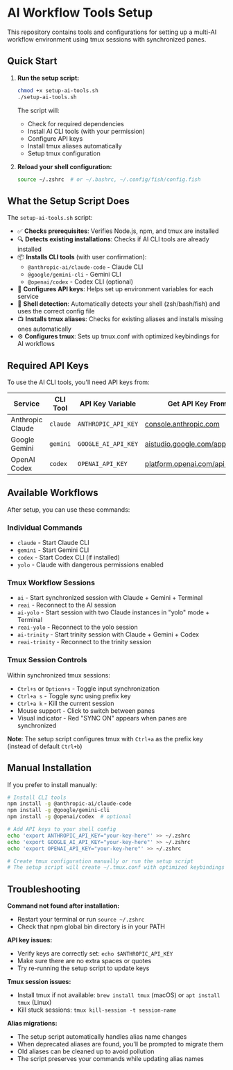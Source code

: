 # AI Workflow Tools Setup

This repository contains tools and configurations for setting up a multi-AI workflow environment using tmux sessions with synchronized panes.

## Quick Start

1. **Run the setup script:**

   ```bash
   chmod +x setup-ai-tools.sh
   ./setup-ai-tools.sh
   ```

   The script will:
   - Check for required dependencies
   - Install AI CLI tools (with your permission)
   - Configure API keys
   - Install tmux aliases automatically
   - Setup tmux configuration

2. **Reload your shell configuration:**

   ```bash
   source ~/.zshrc  # or ~/.bashrc, ~/.config/fish/config.fish
   ```

## What the Setup Script Does

The `setup-ai-tools.sh` script:

- ✅ **Checks prerequisites**: Verifies Node.js, npm, and tmux are installed
- 🔍 **Detects existing installations**: Checks if AI CLI tools are already installed
- 📦 **Installs CLI tools** (with user confirmation):
  - `@anthropic-ai/claude-code` - Claude CLI
  - `@google/gemini-cli` - Gemini CLI  
  - `@openai/codex` - Codex CLI (optional)
- 🔑 **Configures API keys**: Helps set up environment variables for each service
- 🐚 **Shell detection**: Automatically detects your shell (zsh/bash/fish) and uses the correct config file
- 📺 **Installs tmux aliases**: Checks for existing aliases and installs missing ones automatically
- ⚙️ **Configures tmux**: Sets up tmux.conf with optimized keybindings for AI workflows

## Required API Keys

To use the AI CLI tools, you'll need API keys from:

| Service | CLI Tool | API Key Variable | Get API Key From |
|---------|----------|------------------|------------------|
| Anthropic Claude | `claude` | `ANTHROPIC_API_KEY` | [console.anthropic.com](https://console.anthropic.com/) |
| Google Gemini | `gemini` | `GOOGLE_AI_API_KEY` | [aistudio.google.com/app/apikey](https://aistudio.google.com/app/apikey) |
| OpenAI Codex | `codex` | `OPENAI_API_KEY` | [platform.openai.com/api-keys](https://platform.openai.com/api-keys) |

## Available Workflows

After setup, you can use these commands:

### Individual Commands

- `claude` - Start Claude CLI
- `gemini` - Start Gemini CLI  
- `codex` - Start Codex CLI (if installed)
- `yolo` - Claude with dangerous permissions enabled

### Tmux Workflow Sessions

- `ai` - Start synchronized session with Claude + Gemini + Terminal
- `reai` - Reconnect to the AI session
- `ai-yolo` - Start session with two Claude instances in "yolo" mode + Terminal
- `reai-yolo` - Reconnect to the yolo session
- `ai-trinity` - Start trinity session with Claude + Gemini + Codex
- `reai-trinity` - Reconnect to the trinity session

### Tmux Session Controls

Within synchronized tmux sessions:

- `Ctrl+s` or `Option+s` - Toggle input synchronization
- `Ctrl+a s` - Toggle sync using prefix key
- `Ctrl+a k` - Kill the current session
- Mouse support - Click to switch between panes
- Visual indicator - Red "SYNC ON" appears when panes are synchronized

**Note**: The setup script configures tmux with `Ctrl+a` as the prefix key (instead of default `Ctrl+b`)

## Manual Installation

If you prefer to install manually:

```bash
# Install CLI tools
npm install -g @anthropic-ai/claude-code
npm install -g @google/gemini-cli
npm install -g @openai/codex  # optional

# Add API keys to your shell config
echo 'export ANTHROPIC_API_KEY="your-key-here"' >> ~/.zshrc
echo 'export GOOGLE_AI_API_KEY="your-key-here"' >> ~/.zshrc
echo 'export OPENAI_API_KEY="your-key-here"' >> ~/.zshrc

# Create tmux configuration manually or run the setup script
# The setup script will create ~/.tmux.conf with optimized keybindings
```

## Troubleshooting

**Command not found after installation:**

- Restart your terminal or run `source ~/.zshrc`
- Check that npm global bin directory is in your PATH

**API key issues:**

- Verify keys are correctly set: `echo $ANTHROPIC_API_KEY`
- Make sure there are no extra spaces or quotes
- Try re-running the setup script to update keys

**Tmux session issues:**

- Install tmux if not available: `brew install tmux` (macOS) or `apt install tmux` (Linux)
- Kill stuck sessions: `tmux kill-session -t session-name`

**Alias migrations:**

- The setup script automatically handles alias name changes
- When deprecated aliases are found, you'll be prompted to migrate them
- Old aliases can be cleaned up to avoid pollution
- The script preserves your commands while updating alias names
